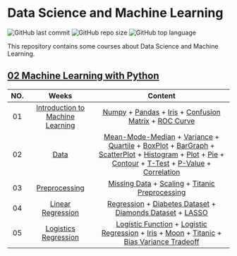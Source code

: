 # Data Science and Machine Learning

![GitHub last commit](https://img.shields.io/github/last-commit/Yousefess/DataScience2023)
![GitHub repo size](https://img.shields.io/github/repo-size/Yousefess/DataScience2023)
![GitHub top language](https://img.shields.io/github/languages/top/Yousefess/DataScience2023)

This repository contains some courses about Data Science and Machine Learning.

## [02 Machine Learning with Python](https://github.com/Yousefess/DataScience2023/tree/main/01%20Machine%20Learning%20with%20Python)

| NO. | Weeks | Content |
| :---: | :-----: | :-------: |
| 01 | [Introduction to Machine Learning](https://github.com/Yousefess/DataScience2023/tree/main/01%20Machine%20Learning%20with%20Python/Week%2001) | [Numpy](https://github.com/Yousefess/DataScience2023/blob/main/01%20Machine%20Learning%20with%20Python/Week%2001/01%20Numpy.ipynb) + [Pandas](https://github.com/Yousefess/DataScience2023/blob/main/01%20Machine%20Learning%20with%20Python/Week%2001/02%20Pandas.ipynb) + [Iris](https://github.com/Yousefess/DataScience2023/blob/main/01%20Machine%20Learning%20with%20Python/Week%2001/03%20Iris.ipynb) + [Confusion Matrix](https://github.com/Yousefess/DataScience2023/blob/main/01%20Machine%20Learning%20with%20Python/Week%2001/04%20ConfusionMatrix.ipynb) + [ROC Curve](https://github.com/Yousefess/DataScience2023/blob/main/01%20Machine%20Learning%20with%20Python/Week%2001/05%20ROC.ipynb) |
| 02 | [Data](https://github.com/Yousefess/DataScience2023/tree/main/01%20Machine%20Learning%20with%20Python/Week%2002) | [Mean-Mode-Median](https://github.com/Yousefess/DataScience2023/blob/main/01%20Machine%20Learning%20with%20Python/Week%2002/01%20Mean-Mode-Median.ipynb) + [Variance](https://github.com/Yousefess/DataScience2023/blob/main/01%20Machine%20Learning%20with%20Python/Week%2002/02%20Variance.ipynb) + [Quartile](https://github.com/Yousefess/DataScience2023/blob/main/01%20Machine%20Learning%20with%20Python/Week%2002/03%20Quartile.ipynb) + [BoxPlot](https://github.com/Yousefess/DataScience2023/blob/main/01%20Machine%20Learning%20with%20Python/Week%2002/04%20BoxPlot.ipynb) + [BarGraph](https://github.com/Yousefess/DataScience2023/blob/main/01%20Machine%20Learning%20with%20Python/Week%2002/05%20BarGraph.ipynb) + [ScatterPlot](https://github.com/Yousefess/DataScience2023/blob/main/01%20Machine%20Learning%20with%20Python/Week%2002/06%20ScatterPlot.ipynb) + [Histogram](https://github.com/Yousefess/DataScience2023/blob/main/01%20Machine%20Learning%20with%20Python/Week%2002/07%20Histogram.ipynb) + [Plot](https://github.com/Yousefess/DataScience2023/blob/main/01%20Machine%20Learning%20with%20Python/Week%2002/08%20Plot.ipynb) + [Pie](https://github.com/Yousefess/DataScience2023/blob/main/01%20Machine%20Learning%20with%20Python/Week%2002/09%20Pie.ipynb) + [Contour](https://github.com/Yousefess/DataScience2023/blob/main/01%20Machine%20Learning%20with%20Python/Week%2002/10%20Contour.ipynb) + [T-Test](https://github.com/Yousefess/DataScience2023/blob/main/01%20Machine%20Learning%20with%20Python/Week%2002/11%20T-Test.ipynb) + [P-Value](https://github.com/Yousefess/DataScience2023/blob/main/01%20Machine%20Learning%20with%20Python/Week%2002/12%20P-Value.ipynb) + [Correlation](https://github.com/Yousefess/DataScience2023/blob/main/01%20Machine%20Learning%20with%20Python/Week%2002/13%20Correlation.ipynb) |
| 03 | [Preprocessing](https://github.com/Yousefess/DataScience2023/tree/main/01%20Machine%20Learning%20with%20Python/Week%2003) | [Missing Data](https://github.com/Yousefess/DataScience2023/blob/main/01%20Machine%20Learning%20with%20Python/Week%2003/01%20Missing%20Data.ipynb) + [Scaling](https://github.com/Yousefess/DataScience2023/blob/main/01%20Machine%20Learning%20with%20Python/Week%2003/02%20Preprocessing_Scale.ipynb) + [Titanic Preprocessing](https://github.com/Yousefess/DataScience2023/blob/main/01%20Machine%20Learning%20with%20Python/Week%2003/03%20Preprocessing_Titanic.ipynb) |
| 04 | [Linear Regression](https://github.com/Yousefess/DataScience2023/tree/main/01%20Machine%20Learning%20with%20Python/Week%2004) | [Regression](https://github.com/Yousefess/DataScience2023/blob/main/01%20Machine%20Learning%20with%20Python/Week%2004/01%20Regression.ipynb) + [Diabetes Dataset](https://github.com/Yousefess/DataScience2023/blob/main/01%20Machine%20Learning%20with%20Python/Week%2004/02%20Diabetes%20Dataset.ipynb) + [Diamonds Dataset](https://github.com/Yousefess/DataScience2023/blob/main/01%20Machine%20Learning%20with%20Python/Week%2004/03%20Diamonds%20Dataset.ipynb) + [LASSO](https://github.com/Yousefess/DataScience2023/blob/main/01%20Machine%20Learning%20with%20Python/Week%2004/04%20LASSO.ipynb) |
| 05 | [Logistics Regression](https://github.com/Yousefess/DataScience2023/tree/main/01%20Machine%20Learning%20with%20Python/Week%2005) | [Logistic Function](https://github.com/Yousefess/DataScience2023/blob/main/01%20Machine%20Learning%20with%20Python/Week%2005/01%20Logistic%20Function.ipynb) + [Logistic Regression](https://github.com/Yousefess/DataScience2023/blob/main/01%20Machine%20Learning%20with%20Python/Week%2005/02%20Logistic%20Regression.ipynb) + [Iris](https://github.com/Yousefess/DataScience2023/blob/main/01%20Machine%20Learning%20with%20Python/Week%2005/03%20Iris.ipynb) + [Moon](https://github.com/Yousefess/DataScience2023/blob/main/01%20Machine%20Learning%20with%20Python/Week%2005/04%20Moon.ipynb) + [Titanic](https://github.com/Yousefess/DataScience2023/blob/main/01%20Machine%20Learning%20with%20Python/Week%2005/05%20Titanic.ipynb) + [Bias Variance Tradeoff](https://github.com/Yousefess/DataScience2023/blob/main/01%20Machine%20Learning%20with%20Python/Week%2005/06%20Bias%20Variance%20Tradeoff.ipynb) |
